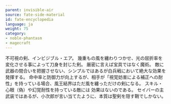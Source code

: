 ```yaml
---
parent: invisible-air
source: fate-side-material
id: fate-encyclopedia
language: ja
weight: 75
category:
- noble-phantasm
- magecraft
---
```


不可視の剣、インビジブル・エア。
幾重もの風を纏わりつかせ、光の屈折率を変化させる事によって刀身を封じた剣。
厳密に言えば宝具ではなく魔術。
敵に武器の間合いを把握させない、シンプルではあるが白兵戦において絶大な効果を発揮する。
命中率と防御力が向上するが、相手が「視覚妨害による補正への耐性」を持っている場合、風王結界はただ風を纏っただけの剣になる。
スキル・心眼（偽）や幻覚耐性を持っている敵には 効果はないのである。
セイバーの主武装ではあるが、小次郎が言い当てたように、本質は聖剣を隠す鞘でしかない。
